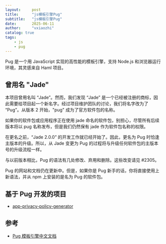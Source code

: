 ```yaml
---
layout:     post
title:      "js模板引擎Pug"
subtitle:   "js模板引擎Pug"
date:       2025-06-11
author:     "vxiaozhi"
catalog: true
tags:
    - js
    - pug
---
```


Pug 是一个用 JavaScript 实现的高性能的模板引擎，支持 Node.js 和浏览器运行环境，其灵感来自 Haml 项目。

## 曾用名 "Jade"

本项目曾用名叫 “Jade”。然而，我们发现 “Jade” 是一个已经被注册的商标，因此需要给项目起一个新名字。经过项目维护团队的讨论，我们将名字改为了 “Pug”。从版本 2 开始，"pug" 成为了官方软件包的名称。

如果你的软件包或应用程序正在使用 jade 命名的软件包，别担心，尽管所有后续版本将以 pug 名称发布，但是我们仍然保有 jade 作为软件包名称的权限。

在更名之前，“Jade 2.0.0” 的开发工作就已经开始了。因此，更名为 Pug 时恰逢主版本的升级。所以，从 Jade 变更为 Pug 的过程将与升级任何软件包的主版本号的升级流程一样。

与以前版本相比，Pug 的语法有几处修改、弃用和删除。这些改变请见 #2305。

Pug 的网站和文档仍在更新中。但是，如果你是 Pug 新手的话，你将直接使用上新语法，并从 npm 上安装的是名为 Pug 的软件包。

## 基于 Pug 开发的项目

- [app-privacy-policy-generator](https://github.com/nisrulz/app-privacy-policy-generator)

## 参考

- [Pug 模板引擎中文文档](https://www.pugjs.cn/)


